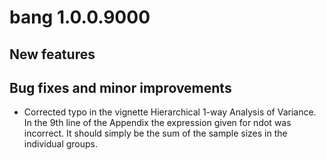 # bang 1.0.0.9000

## New features

## Bug fixes and minor improvements

* Corrected typo in the vignette Hierarchical 1-way Analysis of Variance.  In the 9th line of the Appendix the expression given for ndot was incorrect.  It should simply be the sum of the sample sizes in the individual groups.
